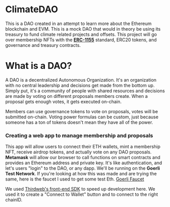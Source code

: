 # ClimateDAO
This is a DAO created in an attempt to learn more about the Ethereum blockchain and EVM. This is a mock DAO that would in theory be using its treasury to fund climate related projects and offsets. This project will go over membership NFTs with the <a href="https://ethereum.org/en/developers/docs/standards/tokens/erc-1155/"><b>ERC-1155</b></a> standard, ERC20 tokens, and governance and treasury contracts.

# What is a DAO?
A DAO is a decentralized Autonomous Organization. It's an organization with no central leadership and decisions get made from the bottom up. 
Simply put, it's a community of people with shared resources and decisions are made by voting on different proposals members create.
When a proposal gets enough votes, it gets executed on-chain.

Members can use governance tokens to vote on proposals, votes will be submitted on-chain. Voting power formulas can be custom, just because someone has a ton of tokens doesn't mean they have all of the power. 

### Creating a web app to manage membership and proposals
This app will allow users to connect their ETH wallets, mint a membership NFT, receive airdrop tokens, and actually vote on any DAO proposals.
<b>Metamask</b> will allow our browser to call functions on smart contracts and provides an Ethereum address and private key. It's like authentication, and let's
users "login" to the DAO, or any dapp. We'll be running on the <b>Goerli Test Network</b>. If you're looking at how this was made and are trying the same, here
is the faucet I used to get some test Eth. <a href="https://goerlifaucet.com/">Goerli Faucet</a>

We used <a href="https://portal.thirdweb.com/sdk">Thirdweb's front-end SDK</a> to speed up development here. We used it to create a "Connect to Wallet" button and to connect to the right chainID.

